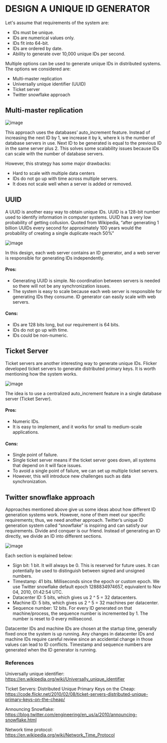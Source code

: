 # DESIGN A UNIQUE ID GENERATOR

Let's assume that requirements of the system are: 

- IDs must be unique.
- IDs are numerical values only.
- IDs fit into 64-bit.
- IDs are ordered by date.
- Ability to generate over 10,000 unique IDs per second.

Multiple options can be used to generate unique IDs in distributed systems. The options we considered are:

- Multi-master replication
- Universally unique identifier (UUID)
- Ticket server
- Twitter snowflake approach

## Multi-master replication

![image](https://user-images.githubusercontent.com/23625821/133215703-d8fb4ea3-83f7-46f0-964b-25fc6c65c7b8.png)


This approach uses the databases’ auto_increment feature. Instead of increasing the next ID by 1, we increase it by k, where k is the number of database servers in use. Next ID to be generated is equal to the previous ID in the same server plus 2. This solves some scalability issues because IDs can scale with the number of database servers.

However, this strategy has some major drawbacks:
- Hard to scale with multiple data centers
- IDs do not go up with time across multiple servers.
- It does not scale well when a server is added or removed.


## UUID

A UUID is another easy way to obtain unique IDs. UUID is a 128-bit number used to identify information in computer systems. UUID has a very low probability of getting collusion. Quoted from Wikipedia, “after generating 1 billion UUIDs every second for approximately 100 years would the probability of creating a single duplicate reach 50%”

![image](https://user-images.githubusercontent.com/23625821/133216432-7145f6bd-3cdf-4e44-b014-73a7d0ac5f09.png)

In this design, each web server contains an ID generator, and a web server is responsible for generating IDs independently.

#### Pros:
- Generating UUID is simple. No coordination between servers is needed so there will not be any synchronization issues.
- The system is easy to scale because each web server is responsible for generating IDs they consume. ID generator can easily scale with web servers.

#### Cons:
- IDs are 128 bits long, but our requirement is 64 bits.
- IDs do not go up with time.
- IDs could be non-numeric.



## Ticket Server

Ticket servers are another interesting way to generate unique IDs. Flicker developed ticket servers to generate distributed primary keys. It is worth mentioning how the system works.

![image](https://user-images.githubusercontent.com/23625821/133216916-d3379b10-3fc5-4a90-b023-cc62654e2727.png)

The idea is to use a centralized auto_increment feature in a single database server (Ticket Server). 

#### Pros:
- Numeric IDs.
- It is easy to implement, and it works for small to medium-scale applications.

#### Cons:
- Single point of failure. 
- Single ticket server means if the ticket server goes down, all systems that depend on it will face issues. 
- To avoid a single point of failure, we can set up multiple ticket servers. 
- However, this will introduce new challenges such as data synchronization.


## Twitter snowflake approach
Approaches mentioned above give us some ideas about how different ID generation systems work. However, none of them meet our specific requirements; thus, we need another approach. Twitter’s unique ID generation system called “snowflake” is inspiring and can satisfy our requirements. Divide and conquer is our friend. Instead of generating an ID directly, we divide an ID into different sections.

![image](https://user-images.githubusercontent.com/23625821/133381427-14e35715-96f1-4676-9089-4b3612bfa64c.png)


Each section is explained below:

- Sign bit: 1 bit. It will always be 0. This is reserved for future uses. It can potentially be used to distinguish between signed and unsigned numbers.
- Timestamp: 41 bits. Milliseconds since the epoch or custom epoch. We use Twitter snowflake default epoch 1288834974657, equivalent to Nov 04, 2010, 01:42:54 UTC.
- Datacenter ID: 5 bits, which gives us 2 ^ 5 = 32 datacenters.
- Machine ID: 5 bits, which gives us 2 ^ 5 = 32 machines per datacenter.
- Sequence number: 12 bits. For every ID generated on that machine/process, the sequence number is incremented by 1. The number is reset to 0 every millisecond.

Datacenter IDs and machine IDs are chosen at the startup time, generally fixed once the system is up running. Any changes in datacenter IDs and machine IDs require careful review since an accidental change in those values can lead to ID conflicts. Timestamp and sequence numbers are generated when the ID generator is running.


### References 

Universally unique identifier: https://en.wikipedia.org/wiki/Universally_unique_identifier

Ticket Servers: Distributed Unique Primary Keys on the Cheap: https://code.flickr.net/2010/02/08/ticket-servers-distributed-unique-primary-keys-on-the-cheap/

Announcing Snowflake: https://blog.twitter.com/engineering/en_us/a/2010/announcing-snowflake.html

Network time protocol: https://en.wikipedia.org/wiki/Network_Time_Protocol
